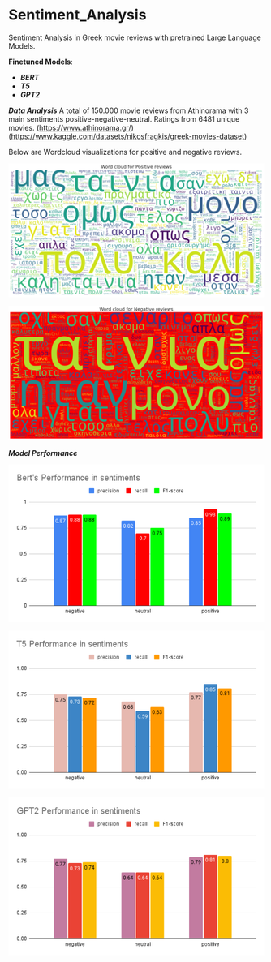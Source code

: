 # Sentiment_Analysis
Sentiment Analysis in Greek movie reviews with pretrained Large Language Models.

**Finetuned Models**:
* ***BERT***
* ***T5***
* ***GPT2***

***Data Analysis***
A total of 150.000 movie reviews from Athinorama with 3 main sentiments positive-negative-neutral.
Ratings from 6481 unique movies.
(https://www.athinorama.gr/)
(https://www.kaggle.com/datasets/nikosfragkis/greek-movies-dataset)

Below are Wordcloud visualizations for positive and negative reviews.

![Example Image](images/im_1.png)

![Example Image](images/im_2.png)



***Model Performance***

![Example Image](images/im_11.png)

![Example Image](images/im_22.png)

![Example Image](images/im_33.png)
